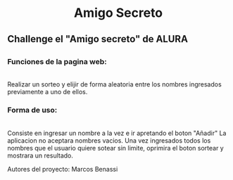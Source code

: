 
<h1 align="center">Amigo Secreto </h1>

<h2>Challenge el "Amigo secreto" de ALURA<h2>

<h3><strong>Funciones de la pagina web:</strong></h3></br>
Realizar un sorteo  y elijir de forma aleatoria  entre los nombres ingresados previamente a uno de ellos.

<h3><strong>Forma de uso:</strong></h3></br>
Consiste en ingresar un nombre a la vez e ir apretando el boton "Añadir"
La aplicacion no aceptara nombres vacios.
Una vez ingresados todos los nombres que el usuario quiere sotear sin limite, oprimira el boton sortear y mostrara un resultado.


Autores del proyecto: Marcos Benassi
